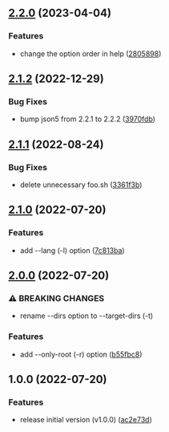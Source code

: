 ## [2.2.0](https://github.com/haru52/base_template_cli/compare/v2.1.2...v2.2.0) (2023-04-04)


### Features

* change the option order in help ([2805898](https://github.com/haru52/base_template_cli/commit/280589817671d64f5ee387eb55ca4fd225dadc15))

## [2.1.2](https://github.com/haru52/base_template_cli/compare/v2.1.1...v2.1.2) (2022-12-29)


### Bug Fixes

* bump json5 from 2.2.1 to 2.2.2 ([3970fdb](https://github.com/haru52/base_template_cli/commit/3970fdb4e5cfcf5ec89eaba73d586cef99b2e037))

## [2.1.1](https://github.com/haru52/base_template_cli/compare/v2.1.0...v2.1.1) (2022-08-24)


### Bug Fixes

* delete unnecessary foo.sh ([3361f3b](https://github.com/haru52/base_template_cli/commit/3361f3bff4855bd9ffee2791b78f021b2aba78ca))

## [2.1.0](https://github.com/haru52/base_template_cli/compare/v2.0.0...v2.1.0) (2022-07-20)


### Features

* add --lang (-l) option ([7c813ba](https://github.com/haru52/base_template_cli/commit/7c813baf76dd86c7188495c99ff78344c487d7e4))

## [2.0.0](https://github.com/haru52/base_template_cli/compare/v1.0.0...v2.0.0) (2022-07-20)


### ⚠ BREAKING CHANGES

* rename --dirs option to --target-dirs (-t)

### Features

* add --only-root (-r) option ([b55fbc8](https://github.com/haru52/base_template_cli/commit/b55fbc8ab8bc5554d606c01472f2f9074215691f))

## 1.0.0 (2022-07-20)


### Features

* release initial version (v1.0.0) ([ac2e73d](https://github.com/haru52/base_template_cli/commit/ac2e73d72a92288bc97b79d7f2de635a4b5db651))
